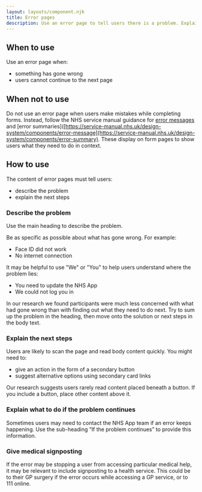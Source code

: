 ```yaml
---
layout: layouts/component.njk
title: Error pages
description: Use an error page to tell users there is a problem. Explain what has happened and what they can do about it.
---
```


## When to use

Use an error page when:

- something has gone wrong
- users cannot continue to the next page

## When not to use

Do not use an error page when users make mistakes while completing forms. Instead, follow the NHS service manual guidance for [error messages](https://service-manual.nhs.uk/design-system/components/error-message) and [error summaries]([https://service-manual.nhs.uk/design-system/components/error-message](https://service-manual.nhs.uk/design-system/components/error-summary). These display on form pages to show users what they need to do in context.

## How to use

The content of error pages must tell users:

- describe the problem
- explain the next steps

### Describe the problem

Use the main heading to describe the problem. 

Be as specific as possible about what has gone wrong. For example:

- Face ID did not work
- No internet connection

It may be helpful to use "We" or "You" to help users understand where the problem lies:

- You need to update the NHS App
- We could not log you in

In our research we found participants were much less concerned with what had gone wrong than with finding out what they need to do next. Try to sum up the problem in the heading, then move onto the solution or next steps in the body text.

### Explain the next steps

Users are likely to scan the page and read body content quickly. You might need to:

- give an action in the form of a secondary button
- suggest alternative options using secondary card links

Our research suggests users rarely read content placed beneath a button. If you include a button, place other content above it. 


### Explain what to do if the problem continues

Sometimes users may need to contact the NHS App team if an error keeps happening. Use the sub-heading “If the problem continues” to provide this information.


### Give medical signposting

If the error may be stopping a user from accessing particular medical help, it may be relevant to include signposting to a health service. This could be to their GP surgery if the error occurs while accessing a GP service, or to 111 online.


